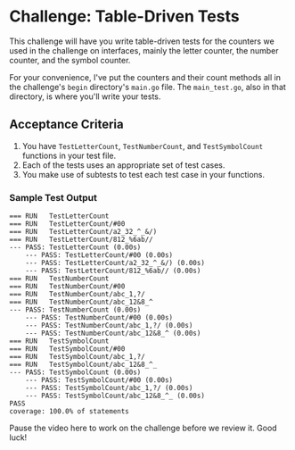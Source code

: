 # Challenge: Table-Driven Tests

This challenge will have you write table-driven tests for the counters we used in the challenge on interfaces, mainly the letter counter, the number counter, and the symbol counter.

For your convenience, I've put the counters and their count methods all in the challenge's `begin` directory's `main.go` file. The `main_test.go`, also in that directory, is where you'll write your tests.

## Acceptance Criteria

1. You have `TestLetterCount`, `TestNumberCount`, and `TestSymbolCount` functions in your test file.
2. Each of the tests uses an appropriate set of test cases.
3. You make use of subtests to test each test case in your functions.

### Sample Test Output

```
=== RUN   TestLetterCount
=== RUN   TestLetterCount/#00
=== RUN   TestLetterCount/a2_32_^_&/)
=== RUN   TestLetterCount/812_%6ab//
--- PASS: TestLetterCount (0.00s)
    --- PASS: TestLetterCount/#00 (0.00s)
    --- PASS: TestLetterCount/a2_32_^_&/) (0.00s)
    --- PASS: TestLetterCount/812_%6ab// (0.00s)
=== RUN   TestNumberCount
=== RUN   TestNumberCount/#00
=== RUN   TestNumberCount/abc_1,?/
=== RUN   TestNumberCount/abc_12&8_^
--- PASS: TestNumberCount (0.00s)
    --- PASS: TestNumberCount/#00 (0.00s)
    --- PASS: TestNumberCount/abc_1,?/ (0.00s)
    --- PASS: TestNumberCount/abc_12&8_^ (0.00s)
=== RUN   TestSymbolCount
=== RUN   TestSymbolCount/#00
=== RUN   TestSymbolCount/abc_1,?/
=== RUN   TestSymbolCount/abc_12&8_^_
--- PASS: TestSymbolCount (0.00s)
    --- PASS: TestSymbolCount/#00 (0.00s)
    --- PASS: TestSymbolCount/abc_1,?/ (0.00s)
    --- PASS: TestSymbolCount/abc_12&8_^_ (0.00s)
PASS
coverage: 100.0% of statements
```

Pause the video here to work on the challenge before we review it. Good luck!
